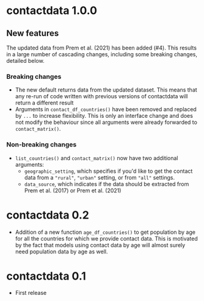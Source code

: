 # contactdata 1.0.0

## New features

The updated data from Prem et al. (2021) has been added (#4). This results in a 
large number of cascading changes, including some breaking changes, detailed 
below.

### Breaking changes

* The new default returns data from the updated dataset. This means that any
re-run of code written with previous versions of contactdata will return a 
different result
* Arguments in `contact_df_countries()` have been removed and replaced by `...`
to increase flexibility. This is only an interface change and does not modify
the behaviour since all arguments were already forwarded to `contact_matrix()`.

### Non-breaking changes

* `list_countries()` and `contact_matrix()` now have two additional arguments:
  - `geographic_setting`, which specifies if you'd like to get the contact data
    from a `"rural"`, `"urban"` setting, or from `"all"` settings.
  - `data_source`, which indicates if the data should be extracted from Prem et
    al. (2017) or Prem et al. (2021)

# contactdata 0.2

* Addition of a new function `age_df_countries()` to get population
by age for all the countries for which we provide contact data.
This is motivated by the fact that models using contact data by
age will almost surely need population data by age as well.

# contactdata 0.1

* First release
